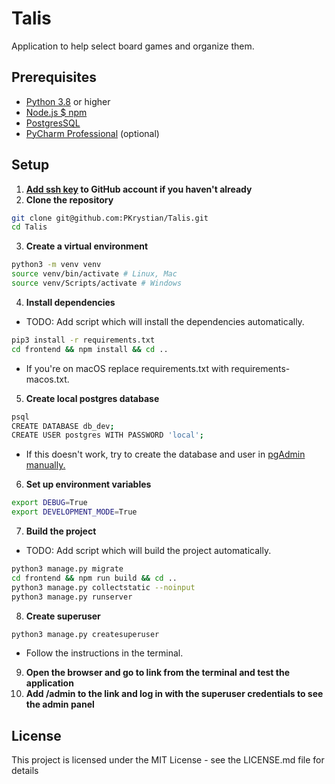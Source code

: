# Talis

Application to help select board games and organize them.

## Prerequisites

- [Python 3.8](https://www.python.org/downloads/) or higher
- [Node.js $ npm](https://nodejs.org/en/download/package-manager/current)
- [PostgresSQL](https://www.postgresql.org/download/)
- [PyCharm Professional](https://www.jetbrains.com/pycharm/download/) (optional)

## Setup

1. **[Add ssh key](https://docs.github.com/en/github/authenticating-to-github/connecting-to-github-with-ssh) to GitHub account if you haven't already**
2. **Clone the repository**
```bash
git clone git@github.com:PKrystian/Talis.git
cd Talis
```

3. **Create a virtual environment**
```bash
python3 -m venv venv
source venv/bin/activate # Linux, Mac
source venv/Scripts/activate # Windows
```

4. **Install dependencies**

- TODO: Add script which will install the dependencies automatically.

```bash
pip3 install -r requirements.txt
cd frontend && npm install && cd ..
```

- If you're on macOS replace requirements.txt with requirements-macos.txt.

5. **Create local postgres database**
    
```bash
psql
CREATE DATABASE db_dev;
CREATE USER postgres WITH PASSWORD 'local';
```
- If this doesn't work, try to create the database and user in [pgAdmin manually.](https://www.youtube.com/watch?v=IugEHi_5kMA)

6. **Set up environment variables**

```bash
export DEBUG=True
export DEVELOPMENT_MODE=True
```

7. **Build the project**

- TODO: Add script which will build the project automatically.

```bash
python3 manage.py migrate
cd frontend && npm run build && cd ..
python3 manage.py collectstatic --noinput
python3 manage.py runserver
```

8. **Create superuser**

```bash
python3 manage.py createsuperuser
```

- Follow the instructions in the terminal.

9. **Open the browser and go to link from the terminal and test the application**
10. **Add /admin to the link and log in with the superuser credentials to see the admin panel**

## License

This project is licensed under the MIT License - see the LICENSE.md file for details